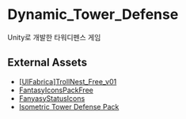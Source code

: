 # Dynamic_Tower_Defense
Unity로 개발한 타워디펜스 게임

## External Assets
- [\[UIFabrica\]TrollNest_Free_v01](https://assetstore.unity.com/packages/2d/gui/icons/trollnest-free-ui-buttons-140934)
- [FantasyIconsPackFree](https://assetstore.unity.com/packages/2d/gui/icons/fantasy-inventory-icons-free-143805)
- [FanyasyStatusIcons](https://assetstore.unity.com/packages/2d/gui/icons/fantasy-status-icons-265728)
- [Isometric Tower Defense Pack](https://assetstore.unity.com/packages/2d/environments/isometric-tower-defense-pack-183472)
